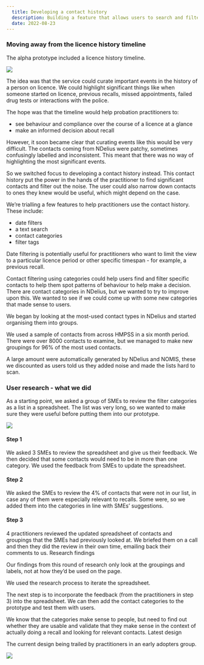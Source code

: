 ```yaml
---
  title: Developing a contact history
  description: Building a feature that allows users to search and filter NDelius contacts to get a picture of a person on probation
  date: 2022-08-23
---
```


### Moving away from the licence history timeline
The alpha prototype included a licence history timeline.

<img src="/contact-his/licence-history.png"/>

The idea was that the service could curate important events in the history of a person on licence. We could highlight significant things like when someone started on licence, previous recalls, missed appointments, failed drug tests or interactions with the police. 

The hope was that the timeline would help probation practitioners to:
* see behaviour and compliance over the course of a licence at a glance
* make an informed decision about recall 

However, it soon became clear that curating events like this would be very difficult. The contacts coming from NDelius were patchy, sometimes confusingly labelled and inconsistent. This meant that there was no way of highlighting the most significant events.

So we switched focus to developing a contact history instead. This contact history put the power in the hands of the practitioner to find significant contacts and filter out the noise. The user could also narrow down contacts to ones they knew would be useful, which might depend on the case.

We’re trialling a few features to help practitioners use the contact history. These include:
* date filters
* a text search 
* contact categories
* filter tags

Date filtering is potentially useful for practitioners who want to limit the view to a particular licence period or other specific timespan - for example, a previous recall. 

Contact filtering using categories could help users find and filter specific contacts to help them spot patterns of behaviour to help make a decision. There are contact categories in NDelius, but we wanted to try to improve upon this. We wanted to see if we could come up with some new categories that made sense to users.

We began by looking at the most-used contact types in NDelius and started organising them into groups. 

We used a sample of contacts from across HMPSS in a six month period. There were over 8000 contacts to examine, but we managed to make new groupings for 96% of the most used contacts.

A large amount were automatically generated by NDelius and NOMIS, these we discounted as users told us they added noise and made the lists hard to scan.

### User research - what we did

As a starting point, we asked a group of SMEs to review the filter categories as a list in a spreadsheet. The list was very long, so we wanted to make sure they were useful before putting them into our prototype.

<img src="/contact-his/contacts-spreadsheet.png"/>

#### Step 1
We asked 3 SMEs to review the spreadsheet and give us their feedback. We then decided that some contacts would need to be in more than one category. We used the feedback from SMEs to update the spreadsheet.

#### Step 2
We asked the SMEs to review the 4% of contacts that were not in our list, in case any of them were especially relevant to recalls. Some were, so we added them into the categories in line with SMEs’ suggestions.

#### Step 3
4 practitioners reviewed the updated spreadsheet of contacts and groupings that the SMEs had previously looked at. We briefed them on a call and then they did the review in their own time, emailing back their comments to us.
Research findings

Our findings from this round of research only look at the groupings and labels, not at how they’d be used on the page.

We used the research process to iterate the spreadsheet.

The next step is to incorporate the feedback (from the practitioners in step 3) into the spreadsheet. We can then add the contact categories to the prototype and test them with users.  

We know that the categories make sense to people, but need to find out whether they are usable and validate that they make sense in the context of actually doing a recall and looking for relevant contacts.
Latest design

The current design being trailed by practitioners in an early adopters group.

<img src="/contact-his/contact-history.png"/>